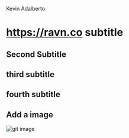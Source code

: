 Kevin Adalberto

# https://ravn.co subtitle

## Second Subtitle

## third subtitle

## fourth subtitle

## Add a image

![git image](https://github.githubassets.com/images/modules/open_graph/github-logo.png 'Text to show on mouseover')
